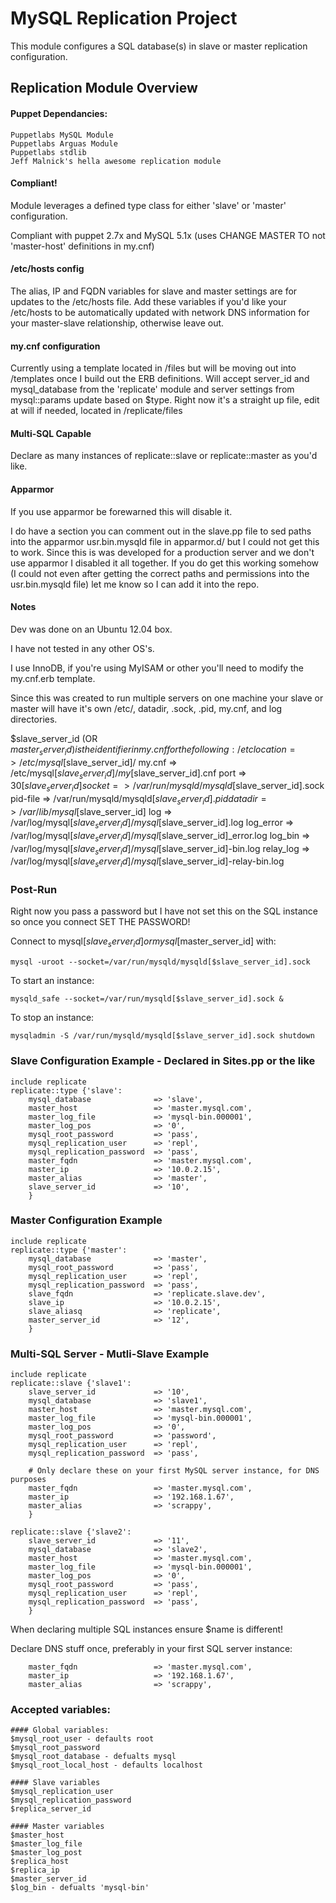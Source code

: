 # MySQL Replication Project
This module configures a SQL database(s) in slave or master replication configuration.

## Replication Module Overview
#### Puppet Dependancies:

	Puppetlabs MySQL Module
	Puppetlabs Arguas Module
	Puppetlabs stdlib
	Jeff Malnick's hella awesome replication module

#### Compliant!
Module leverages a defined type class for either 'slave' or 'master' configuration. 

Compliant with puppet 2.7x and MySQL 5.1x (uses CHANGE MASTER TO not 'master-host' definitions in my.cnf)

#### /etc/hosts config
The alias, IP and FQDN variables for slave and master settings are for updates to the /etc/hosts file. Add these variables if you'd like your /etc/hosts to be automatically updated with network DNS information for your master-slave relationship, otherwise leave out. 

#### my.cnf configuration
Currently using a template located in /files but will be moving out into /templates once I build out the ERB definitions. Will accept server_id and mysql_database
from the 'replicate' module and server settings from mysql::params update based on $type. Right now it's a straight up file, edit at will if needed, located in /replicate/files

#### Multi-SQL Capable
Declare as many instances of replicate::slave or replicate::master as you'd like. 

#### Apparmor
If you use apparmor be forewarned this will disable it. 

I do have a section you can comment out in the slave.pp file to sed paths into the apparmor usr.bin.mysqld file in apparmor.d/ but I could not get this to work.
Since this is was developed for a production server and we don't use apparmor I disabled it all together. If you do get this working somehow (I could not even after getting the 
correct paths and permissions into the usr.bin.mysqld file) let me know so I can add it into the repo. 

#### Notes
Dev was done on an Ubuntu 12.04 box. 

I have not tested in any other OS's. 

I use InnoDB, if you're using MyISAM or other you'll need to modify the my.cnf.erb template.

Since this was created to run multiple servers on one machine your slave or master will have it's own /etc/, datadir, .sock, .pid, my.cnf, and log directories.

$slave_server_id (OR $master_server_id) is the identifier in my.cnf for the following:
	/etc location 	=> /etc/mysql[$slave_server_id]/
	my.cnf			=> /etc/mysql[$slave_server_id]/my[$slave_server_id].cnf
	port			=> 30[$slave_server_id]
	socket			=> /var/run/mysqld/mysqld[$slave_server_id].sock
	pid-file		=> /var/run/mysqld/mysqld[$slave_server_id].pid
	datadir			=> /var/lib/mysql[$slave_server_id]
	log				=> /var/log/mysql[$slave_server_id]/mysql[$slave_server_id].log
	log_error		=> /var/log/mysql[$slave_server_id]/mysql[$slave_server_id]_error.log
	log_bin			=> /var/log/mysql[$slave_server_id]/mysql[$slave_server_id]-bin.log
	relay_log		=> /var/log/mysql[$slave_server_id]/mysql[$slave_server_id]-relay-bin.log

### Post-Run

Right now you pass a password but I have not set this on the SQL instance so once you connect SET THE PASSWORD!

Connect to mysql[$slave_server_id] or mysql[$master_server_id] with:

	mysql -uroot --socket=/var/run/mysqld/mysqld[$slave_server_id].sock 

To start an instance:
	
	mysqld_safe --socket=/var/run/mysqld[$slave_server_id].sock &
	
To stop an instance:

	mysqladmin -S /var/run/mysqld/mysqld[$slave_server_id].sock shutdown		
	
### Slave Configuration Example - Declared in Sites.pp or the like

	include replicate
	replicate::type {'slave':
		mysql_database				=> 'slave',
		master_host 				=> 'master.mysql.com',
		master_log_file				=> 'mysql-bin.000001',
		master_log_pos 				=> '0',
		mysql_root_password 		=> 'pass',
		mysql_replication_user 		=> 'repl',
		mysql_replication_password	=> 'pass',
		master_fqdn					=> 'master.mysql.com',
		master_ip					=> '10.0.2.15',
		master_alias				=> 'master',
		slave_server_id				=> '10',
		}
		
### Master Configuration Example 

	include replicate
	replicate::type {'master':
		mysql_database				=> 'master',
		mysql_root_password 		=> 'pass',
		mysql_replication_user 		=> 'repl',
		mysql_replication_password	=> 'pass',
		slave_fqdn					=> 'replicate.slave.dev', 
		slave_ip					=> '10.0.2.15', 
		slave_aliasq 				=> 'replicate',
		master_server_id			=> '12',
		}
		
### Multi-SQL Server - Mutli-Slave Example

	include replicate
	replicate::slave {'slave1':
		slave_server_id				=> '10',
		mysql_database				=> 'slave1',
		master_host 				=> 'master.mysql.com',
		master_log_file				=> 'mysql-bin.000001',
		master_log_pos 				=> '0',
		mysql_root_password 		=> 'password',
		mysql_replication_user 		=> 'repl',
		mysql_replication_password	=> 'pass',
		
		# Only declare these on your first MySQL server instance, for DNS purposes
		master_fqdn					=> 'master.mysql.com',
		master_ip					=> '192.168.1.67',
		master_alias				=> 'scrappy',
		}

	replicate::slave {'slave2':
		slave_server_id				=> '11',
		mysql_database				=> 'slave2',
		master_host 				=> 'master.mysql.com',
		master_log_file				=> 'mysql-bin.000001',
		master_log_pos 				=> '0',
		mysql_root_password 		=> 'pass',
		mysql_replication_user 		=> 'repl',
		mysql_replication_password	=> 'pass',
		}

When declaring multiple SQL instances ensure $name is different!
	
Declare DNS stuff once, preferably in your first SQL server instance:

		master_fqdn					=> 'master.mysql.com',
		master_ip					=> '192.168.1.67',
		master_alias				=> 'scrappy',

### Accepted variables:
	#### Global variables:
	$mysql_root_user - defaults root
	$mysql_root_password 	
	$mysql_root_database - defualts mysql
	$mysql_root_local_host - defaults localhost	
	
	#### Slave variables
	$mysql_replication_user 	
	$mysql_replication_password 
	$replica_server_id			

	#### Master variables
	$master_host				
	$master_log_file		
	$master_log_post
	$replica_host 				
	$replica_ip					
	$master_server_id 					
	$log_bin - defualts 'mysql-bin'			
	
